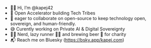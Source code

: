 - 👋🏻 Hi, I’m @kapej42
- 🚀 Open Accelerator building Tech Tribes
- 🤝 eager to collaborate on open-source to keep technology open, sovereign, and human-friendly.  
- 😅 Curently working on Private AI & Digital Sovereignty
- 🧑‍💻 Nerd, lazy runner 🏃‍♂️ and brewing beer 🍻 for charity 
- 📬 Reach me on Bluesky (https://bsky.app/kapej.com)
